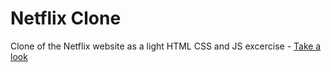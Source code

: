 # Netflix Clone

Clone of the Netflix website as a light HTML CSS and JS excercise - [Take a look](https://bankole2000.github.io/netflix)



